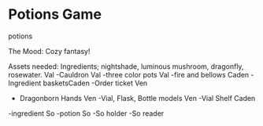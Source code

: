 # Potions Game
potions

The Mood:
Cozy fantasy!

Assets needed:
 Ingredients; nightshade, luminous mushroom, dragonfly, rosewater. Val
-Cauldron Val
-three color pots Val
-fire and bellows Caden
-Ingredient basketsCaden
-Order ticket Ven
- Dragonborn Hands Ven
-Vial, Flask, Bottle models Ven
-Vial Shelf Caden

-ingredient So
-potion So
-So holder
-So reader


